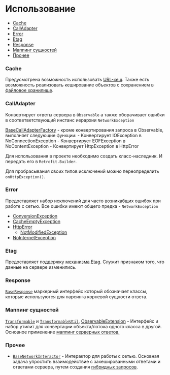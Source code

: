 # Использование

- [Cache](#cache)
- [CallAdapter](#calladapter)
- [Error](#error)
- [Etag](#etag)
- [Response](#response)
- [Маппинг сущностей](#маппинг-сущностей)
- [Прочее](#прочее)

### Cache

Предусмотрена возможность использовать [URL-кеш][url].
Также  есть возможность реализовать кеширование объектов с
сохранением в [файловое хранилище][filestorage].

### CallAdapter
Конвертирует ответы сервера в `Observable` а также оборачивает ошибки
в соответветствующий инстанс иерархии `NetworkException`

[BaseCallAdapterFactory][call] - кроме конвертирования запроса в Observable,
выполняет следующие функции:
    - Конвертирует IOException в NoConnectionException
    - Конвертирует EOFException в NoContentException
    - Конвертирует HttpException в HttpError

Для использования в проекте необходимо создать класс-наследник.
И передать его в `Retrofit.Builder`.

Для пробрасывания своих типов исключений можно переопределить `onHttpException()`.

### Error
Предоставляет набор исключений для часто возникабщих ошибок при работе
с сетью. Все ошибки имеют общего предка - `NetworkException`
- [ConversionException](../src/main/java/ru/surfstudio/android/network/error/ConversionException.java)
- [CacheEmptyException](../src/main/java/ru/surfstudio/android/network/error/CacheEmptyException.java)
- [HttpError](../src/main/java/ru/surfstudio/android/network/error/HttpError.java)
    - [NotModifiedException](../src/main/java/ru/surfstudio/android/network/error/NotModifiedException.java)
- [NoInternetException](../src/main/java/ru/surfstudio/android/network/error/NoInternetException.java)

### Etag
Предоставляет поддержку [механизма Etag][etag].  Служит признаком того,
что данные на сервере изменились.

### Response
[`BaseResponse`](../src/main/java/ru/surfstudio/android/network/response/BaseResponse.java)
маркерный интерфейс который обозначает классы, которые используются для
парсинга корневой сущности ответа.


### Маппинг сущностей

[`Transformable`][t1] и [`TransformableUtil`][t2], [ObservableExtension][obExt] -
Интерфейс и набор утилит для конвертации объекта/потока одного класса в другой.
Основное применение [маппинг серверных ответов.][network_main]

### Прочее
- [`BaseNetworkInteractor`][bnint] - Интерактор для работы с сетью. Основная задача
упростить взаимодействие с закешированными ответами и ответами сервера, путем
создания [гибридных запросов][hybrid].

[bnint]: ../src/main/java/ru/surfstudio/android/network/BaseNetworkInteractor.java
[t1]: ../src/main/java/ru/surfstudio/android/network/Transformable.java
[t2]: ../src/main/java/ru/surfstudio/android/network/TransformUtil.java
[obExt]: ../src/main/java/ru/surfstudio/android/network/ObservableExtension.kt
[call]: ../src/main/java/ru/surfstudio/android/network/calladapter/BaseCallAdapterFactory.java
[hybrid]: hybrid.md
[etag]: etag.md
[network_main]: ../../../../docs/interactor/network.md
[filestorage]: ../../../../filestorage/lib-filestorage/README.md
[url]: url_cache.md